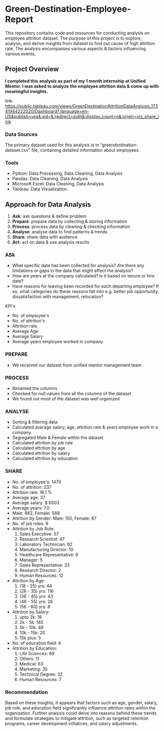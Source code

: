 # Green-Destination-Employee-Report

This repository contains code and resources for conducting analysis on employee attrition dataset. The purpose of this project is to explore, analyse, and derive insights from dataset to find out cause of high attrition rate. The analysis encompasses various aspects &amp; factors influencing various events.

## Project Overview

**I completed this analysis as part of my 1 month internship at Unified Mentor. I was asked to analyze the employee attrition data &amp; come up with meaningful insights.**
   
   
   link: https://public.tableau.com/views/GreenDestinationAttritionDataAnalysis_17341944222020/Dashboard?:language=en-US&publish=yes&:sid=&:redirect=auth&:display_count=n&:origin=viz_share_link





###  Data Sources

The primary dataset used for this analysis is in "greendestination-dataset.csv" file, containing detailed information about employees.

### Tools

- Python: Data Processing, Data Cleaning, Data Analysis
- Pandas: Data Cleaning, Data Analysis
- Microsoft Excel: Data Cleaning, Data Analysis
- Tableau: Data Visualization.

## Approach for Data Analysis
1. **Ask**: ask questions & define problem
2. **Prepare**: prepare data by collecting & storing information
3. **Process**: process data by cleaning & checking information
4. **Analyse**: analyse data to find patterns & trends
5. **Share**: share data with audience
6. **Act**: act on data & use analysis results

### ASk
- What specific data has been collected for analysis? Are there any limitations or gaps in the data that might affect the analysis?
- How are years at the company calculated? Is it based on tenure or hire date?
- Have reasons for leaving been recorded for each departing employee? If so, what categories do these reasons fall into e.g. better job opportunity, dissatisfaction with management, relocation?

KPI's

- No. of employee's
- No. of attrition's
- Attrition rate
- Average Age
- Average Salary
- Average years employee worked in company

### PREPARE
- We received our dataset from unified mentor management team

### PROCESS
- Renamed the columns
- Checked for null values from all the columns of the dataset
- We found out most of the dataset was well organized

### ANALYSE
- Sorting & filtering data
- Calculated average salary, age, attrition rate & years employee work in a company
- Segregated Male & Female within the dataset
- Calculated attrition by job role
- Calculated attrition by age
- Calculated attrition by salary
- Calculated attrition by education
  
### SHARE
- No. of employee's: 1470
- No. of attrition: 237
- Attrition rate: 16.1 %
- Average age: 37
- Average salary: $ 6503
- Average years: 7.0
- Male: 882, Female: 588
- Attrition by Gender: Male: 150, Female: 87
- No. of job roles: 9
- Attrition by Job Role:
  1. Sales Executive: 57
  2. Research Scientist: 47
  3. Laboratory Technician: 62
  4. Manufacturing Director: 10
  5. Healthcare Representative: 9
  6. Manager: 5
  7. Sales Representative: 33
  8. Research Director: 2
  9. Human Resources: 12
- Attrition by Age:
  1. (18 - 25) yrs: 44
  2. (26 - 35) yrs: 116
  3. (36 - 45) yrs: 43
  4. (46 - 55) yrs: 26
  5. (56 - 60) yrs: 8
- Attrition by Salary:
  1. upto 2k: 18
  2. 2k - 5k: 145
  3. 5k - 10k: 49
  4. 10k - 15k: 20
  5. 15k plus: 5
- No. of education field: 6
- Attrition by Education:
  1. Life Sciences: 89
  2. Others: 11
  3. Medical: 63
  4. Marketing: 35
  5. Technical Degree: 32
  6. Human Resources: 7

### Recommendation
Based on these insights, it appears that factors such as age, gender, salary, job role, and education field significantly influence attrition rates within the organization. Further analysis could delve into reasons behind these trends and formulate strategies to mitigate attrition, such as targeted retention programs, career development initiatives, and salary adjustments.
